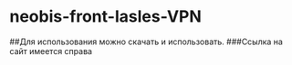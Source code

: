 # neobis-front-lasles-VPN

##Для использования можно скачать и использовать.
###Ссылка на сайт имеется справа
